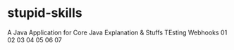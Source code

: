 # stupid-skills
A Java Application for Core Java Explanation &amp; Stuffs
TEsting Webhooks
01
02
03
04
05
06
07
